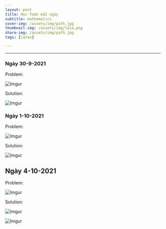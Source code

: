 ```yaml
---
layout: post
title: Học Toán mỗi ngày
subtitle: mathematics
cover-img: /assets/img/path.jpg
thumbnail-img: /assets/img/lala.png
share-img: /assets/img/path.jpg
tags: [latex]

---
```



<style TYPE="text/css">
code.has-jax {font: inherit; font-size: 100%; background: inherit; border: inherit;}
</style>
<script type="text/x-mathjax-config">
MathJax.Hub.Config({
    tex2jax: {
        inlineMath: [['$','$'], ['\\(','\\)']],
        skipTags: ['script', 'noscript', 'style', 'textarea', 'pre'] // removed 'code' entry
    }
});
MathJax.Hub.Queue(function() {
    var all = MathJax.Hub.getAllJax(), i;
    for(i = 0; i < all.length; i += 1) {
        all[i].SourceElement().parentNode.className += ' has-jax';
    }
});
</script>
<script type="text/javascript" src="https://cdnjs.cloudflare.com/ajax/libs/mathjax/2.7.4/MathJax.js?config=TeX-AMS_HTML-full"></script>

----------------
###  Ngày 30-9-2021

Problem: 

![Imgur](https://i.imgur.com/j4Uerkj.png) 

Solution: 

![Imgur](https://i.imgur.com/qq8cRJa.png)

### Ngày 1-10-2021

Problem:

![Imgur](https://i.imgur.com/w1s1L0u.png)

Solution:

![Imgur](https://i.imgur.com/LuHiVws.png)

## Ngày 4-10-2021

Problem:

![Imgur](https://i.imgur.com/CeL5Mie.png)

Solution:

![Imgur](https://i.imgur.com/8qYsfOO.png)

![Imgur](https://i.imgur.com/Oicdtn9.png)





